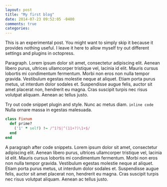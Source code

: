```yaml
---
layout: post
title: "My first blog"
date: 2014-07-23 09:52:05 -0400
comments: true
categories:
---
```

This is an experimental post. You might want to simply skip it because it provides nothing useful. I leave it here to allow myself try out different settings and plugins in octopress.

Paragraph. Lorem ipsum dolor sit amet, consectetur adipiscing elit. Aenean libero purus, ultrices ullamcorper tristique vel, lacinia id elit. Mauris cursus lobortis mi condimentum fermentum. Morbi non eros non nulla tempor gravida. Vestibulum egestas molestie neque at aliquet. Etiam porta purus metus, ut interdum dolor sodales et. Suspendisse augue felis, auctor sit amet placerat non, hendrerit eu magna. Cras suscipit turpis nec risus volutpat aliquam. Aenean ac tellus justo.

Try out code snippet plugin and style. Nunc ac metus diam. `inline code` Nulla ornare massa in egestas malesuada.

``` ruby
class Fixnum
  def prime?
    ('1' * self) !~ /^1?$|^(11+?)\1+$/
  end
end
```

A paragraph after code snippets.  Lorem ipsum dolor sit amet, consectetur adipiscing elit. Aenean libero purus, ultrices ullamcorper tristique vel, lacinia id elit. Mauris cursus lobortis mi condimentum fermentum. Morbi non eros non nulla tempor gravida. Vestibulum egestas molestie neque at aliquet. Etiam porta purus metus, ut interdum dolor sodales et. Suspendisse augue felis, auctor sit amet placerat non, hendrerit eu magna. Cras suscipit turpis nec risus volutpat aliquam. Aenean ac tellus justo.
